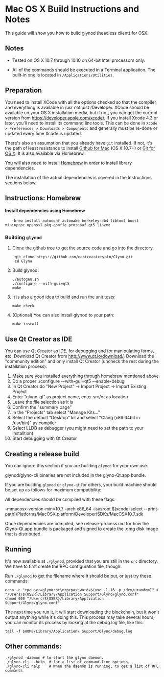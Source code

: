 Mac OS X Build Instructions and Notes
====================================
This guide will show you how to build glynod (headless client) for OSX.

Notes
-----

* Tested on OS X 10.7 through 10.10 on 64-bit Intel processors only.

* All of the commands should be executed in a Terminal application. The
built-in one is located in `/Applications/Utilities`.

Preparation
-----------

You need to install XCode with all the options checked so that the compiler
and everything is available in /usr not just /Developer. XCode should be
available on your OS X installation media, but if not, you can get the
current version from https://developer.apple.com/xcode/. If you install
Xcode 4.3 or later, you'll need to install its command line tools. This can
be done in `Xcode > Preferences > Downloads > Components` and generally must
be re-done or updated every time Xcode is updated.

There's also an assumption that you already have `git` installed. If
not, it's the path of least resistance to install [Github for Mac](https://mac.github.com/)
(OS X 10.7+) or
[Git for OS X](https://code.google.com/p/git-osx-installer/). It is also
available via Homebrew.

You will also need to install [Homebrew](http://brew.sh) in order to install library
dependencies.

The installation of the actual dependencies is covered in the Instructions
sections below.

Instructions: Homebrew
----------------------

#### Install dependencies using Homebrew

        brew install autoconf automake berkeley-db4 libtool boost miniupnpc openssl pkg-config protobuf qt5 libzmq

### Building `glynod`

1. Clone the github tree to get the source code and go into the directory.

        git clone https://github.com/eastcoastcrypto/Glyno.git
        cd Glyno

2.  Build glynod:

        ./autogen.sh
        ./configure --with-gui=qt5
        make

3.  It is also a good idea to build and run the unit tests:

        make check

4.  (Optional) You can also install glynod to your path:

        make install

Use Qt Creator as IDE
------------------------
You can use Qt Creator as IDE, for debugging and for manipulating forms, etc.
Download Qt Creator from http://www.qt.io/download/. Download the "community edition" and only install Qt Creator (uncheck the rest during the installation process).

1. Make sure you installed everything through homebrew mentioned above
2. Do a proper ./configure --with-gui=qt5 --enable-debug
3. In Qt Creator do "New Project" -> Import Project -> Import Existing Project
4. Enter "glyno-qt" as project name, enter src/qt as location
5. Leave the file selection as it is
6. Confirm the "summary page"
7. In the "Projects" tab select "Manage Kits..."
8. Select the default "Desktop" kit and select "Clang (x86 64bit in /usr/bin)" as compiler
9. Select LLDB as debugger (you might need to set the path to your installtion)
10. Start debugging with Qt Creator

Creating a release build
------------------------
You can ignore this section if you are building `glynod` for your own use.

glynod/glyno-cli binaries are not included in the glyno-Qt.app bundle.

If you are building `glynod` or `glyno-qt` for others, your build machine should be set up
as follows for maximum compatibility:

All dependencies should be compiled with these flags:

 -mmacosx-version-min=10.7
 -arch x86_64
 -isysroot $(xcode-select --print-path)/Platforms/MacOSX.platform/Developer/SDKs/MacOSX10.7.sdk

Once dependencies are compiled, see release-process.md for how the Glyno-Qt.app
bundle is packaged and signed to create the .dmg disk image that is distributed.

Running
-------

It's now available at `./glynod`, provided that you are still in the `src`
directory. We have to first create the RPC configuration file, though.

Run `./glynod` to get the filename where it should be put, or just try these
commands:

    echo -e "rpcuser=glynorpc\nrpcpassword=$(xxd -l 16 -p /dev/urandom)" > "/Users/${USER}/Library/Application Support/Glyno/glyno.conf"
    chmod 600 "/Users/${USER}/Library/Application Support/Glyno/glyno.conf"

The next time you run it, it will start downloading the blockchain, but it won't
output anything while it's doing this. This process may take several hours;
you can monitor its process by looking at the debug.log file, like this:

    tail -f $HOME/Library/Application\ Support/Glyno/debug.log

Other commands:
-------

    ./glynod -daemon # to start the glyno daemon.
    ./glyno-cli --help  # for a list of command-line options.
    ./glyno-cli help    # When the daemon is running, to get a list of RPC commands
